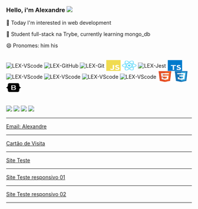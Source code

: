 ### Hello, i'm Alexandre <img height="20em" src="https://raw.githubusercontent.com/kaueMarques/kaueMarques/master/hi.gif"/>

🔭 Today I'm interested in web development

🌱 Student full-stack na Trybe, currently learning mongo_db

😄 Pronomes: him his

<div>
  <!--<a href="https://github.com/LEXW3B">
  <img height="160em" src="https://github-readme-stats.vercel.app/api?username=LEXW3B&show_icons=false&theme=merko&include_all_commits=true&count_private=true"/>
  <img height="160em" src="https://github-readme-stats.vercel.app/api/top-langs/?username=LEXW3B&layout=compact&langs_count=7&theme=merko"/>
</div> -->
 
<!--    ICONES PEQUENOS    -->
<div style="display: inline_block"><br>
  <img align="center" alt="LEX-VScode" height="30" width="40" src="https://cdn.jsdelivr.net/gh/devicons/devicon/icons/vscode/vscode-original.svg" />
  <img align="center" alt="LEX-GitHub" height="30" width="40" src="https://cdn.jsdelivr.net/gh/devicons/devicon/icons/github/github-original.svg" />
  <img align="center" alt="LEX-Git" height="30" width="40" src="https://cdn.jsdelivr.net/gh/devicons/devicon/icons/git/git-original.svg" />
  <img align="center" alt="LEX-Js" height="30" width="40" src="https://raw.githubusercontent.com/devicons/devicon/master/icons/javascript/javascript-plain.svg">
  <img align="center" alt="LEX-React" height="30" width="40" src="https://raw.githubusercontent.com/devicons/devicon/master/icons/react/react-original.svg">
  <img align="center" alt="LEX-Jest" height="30" width="40" src="https://cdn.jsdelivr.net/gh/devicons/devicon/icons/jest/jest-plain.svg" />
  <img align="center" alt="LEX-Ts" height="30" width="40" src="https://raw.githubusercontent.com/devicons/devicon/master/icons/typescript/typescript-plain.svg">
<img align="center" alt="LEX-VScode" height="30" width="40" src="https://cdn.jsdelivr.net/gh/devicons/devicon/icons/nodejs/nodejs-original.svg" />
<img align="center" alt="LEX-VScode" height="30" width="40" src="https://cdn.jsdelivr.net/gh/devicons/devicon/icons/mysql/mysql-original.svg" />
<img align="center" alt="LEX-VScode" height="30" width="40" src="https://cdn.jsdelivr.net/gh/devicons/devicon/icons/mongodb/mongodb-original.svg" />
<img align="center" alt="LEX-VScode" height="30" width="40" src="https://cdn.jsdelivr.net/gh/devicons/devicon/icons/docker/docker-original.svg" />
<!--   <img align="center" alt="LEX-Py" height="30" width="40" src="https://raw.githubusercontent.com/devicons/devicon/master/icons/python/python-original.svg"> -->
<!--   <img align="center" alt="LEX-Py" height="30" width="40" src="https://raw.githubusercontent.com/devicons/devicon/master/icons/c/c-original.svg"> -->
  <img align="center" alt="LEX-HTML" height="30" width="40" src="https://raw.githubusercontent.com/devicons/devicon/master/icons/html5/html5-original.svg">
  <img align="center" alt="LEX-CSS" height="30" width="40" src="https://raw.githubusercontent.com/devicons/devicon/master/icons/css3/css3-original.svg">
  <img align="center" alt="LEX-bootstrap" height="30" width="40" src="https://raw.githubusercontent.com/devicons/devicon/master/icons/bootstrap/bootstrap-plain.svg">  
  
</div>
<br/>
<!--    CAIXAS GRANDES    -->
<div style="display: inline_block"><br>  
  <a href="https://www.instagram.com/alexmanson13/" target="_blank"><img src="https://img.shields.io/badge/Instagram-E4405F?style=for-the-badge&logo=instagram&logoColor=white" target="_blank"></a>  
  <a href="https://discord.gg/KILLYNG-KIRA#8414" target="_blank"><img src="https://img.shields.io/badge/Discord-7289DA?style=for-the-badge&logo=discord&logoColor=white" ></a>  
  <a href = "mailto:alexmanson12345@gmail.com" target="_blank"><img src="https://img.shields.io/badge/-Gmail-%23333?style=for-the-badge&logo=gmail&logoColor=white"></a>  
  <a href="https://www.linkedin.com/in/alexandre-evangelista-a337011aa/" target="_blank"><img src="https://img.shields.io/badge/-LinkedIn-%230077B5?style=for-the-badge&logo=linkedin&logoColor=white"></a>
</div>
<hr> 

 <!--    EMAIL & SITES    -->
<div>
  <a href="https://mail.google.com/mail/u/0/?tab=rm&ogbl#inbox" target="_blanck">Email: Alexandre</a>
</div>
<hr>  
<a href="https://cartao-de-visita.netlify.app/" target="_blank"> Cartão de Visita </a>
<hr>   
<a href="https://lexw3b-projeto-strata-html-css-js.netlify.app/" target="_blank"> Site Teste </a>
<hr>
<a href="https://site-responsivo-teste-portifolio.netlify.app/" target="_blank"> Site Teste responsivo 01 </a>
<hr>
<a href="https://range-hotel-responsive-portifolio.netlify.app/" target="_blank"> Site Teste responsivo 02 </a>  
<hr>
  

